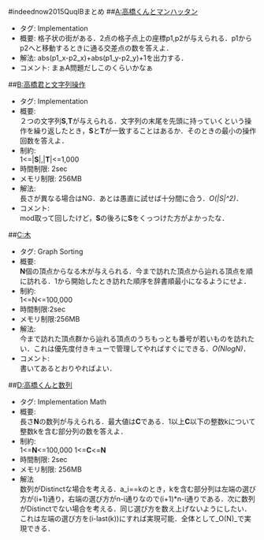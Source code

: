 #indeednow2015QuqlBまとめ
##[A:高橋くんとマンハッタン](http://indeednow-qualb.contest.atcoder.jp/tasks/indeednow_2015_qualb_1)
+ タグ: Implementation
+ 概要:
格子状の街がある．2点の格子点上の座標p1,p2が与えられる．p1からp2へと移動するときに通る交差点の数を答えよ．
+ 解法:
abs(p1_x-p2_x)+abs(p1_y-p2_y)+1を出力する．
+ コメント:
まぁA問題だしこのくらいかなぁ

##[B:高橋君と文字列操作](http://indeednow-qualb.contest.atcoder.jp/tasks/indeednow_2015_qualb_2)
+ タグ: Implementation
+ 概要:  
２つの文字列**S**,**T**が与えられる．文字列の末尾を先頭に持っていくという操作を繰り返したとき，**S**と**T**が一致することはあるか．そのときの最小の操作回数を答えよ．
+ 制約:  
1<=|**S**|,|**T**|<=1,000
+ 時間制限: 2sec
+ メモリ制限: 256MB
+ 解法:  
長さが異なる場合はNG．あとは愚直に試せば十分間に合う．_O(|S|^2)_．
+ コメント:  
mod取って回したけど，**S**の後ろに**S**をくっつけた方がよかったな．

##[C:木](http://indeednow-qualb.contest.atcoder.jp/tasks/indeednow_2015_qualc_3)
+ タグ: Graph Sorting
+ 概要:  
**N**個の頂点からなる木が与えられる．今まで訪れた頂点から辿れる頂点を順に訪れる．1から開始したとき訪れた順序を辞書順最小になるようにせよ．
+ 制約:  
1<=N<=100,000
+ 時間制限:2sec
+ メモリ制限:256MB
+ 解法:  
今まで訪れた頂点群から辿れる頂点のうちもっとも番号が若いものを訪れたい．これは優先度付きキューで管理してやればすぐにできる．_O(NlogN)_．
+ コメント:  
書いてあるとおりやればよい．

##[D:高橋くんと数列](http://indeednow-qualb.contest.atcoder.jp/tasks/indeednow_2015_qualb_4)
+ タグ: Implementation Math
+ 概要:  
長さ**N**の数列が与えられる．最大値は**C**である．1以上**C**以下の整数kについて整数kを含む部分列の数を答えよ．
+ 制約:  
1<=**N**<=100,000
1<=**C**<=**N**
+ 時間制限: 2sec
+ メモリ制限: 256MB
+ 解法  
数列がDistinctな場合を考える．a\_i==kのとき，kを含む部分列は左端の選び方が(i+1)通り，右端の選び方がn-i通りなので(i+1)*n-i通りである．次に数列がDistinctでない場合を考える．同じ選び方を数え上げないようにしたい．これは左端の選び方を(i-last(k))にすれば実現可能．全体として_O(N)_で実現できる．
